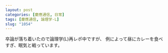 ```yaml
---
layout: post
categories: [慶應通信, 日常]
tags: [慶應通信, 論理学-L]
slug: "1054"
---
```

卒論が落ち着いたので論理学(L)再レポ中ですが、
例によって昼にカレーを食べすぎ、眠気と戦っています。
